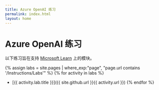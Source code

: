 ```yaml
---
title: Azure OpenAI 练习
permalink: index.html
layout: home
---
```


# Azure OpenAI 练习

以下练习旨在支持 [Microsoft Learn](https://learn.microsoft.com/training/browse/?terms=OpenAI) 上的模块。


{% assign labs = site.pages | where_exp:"page", "page.url contains '/Instructions/Labs'" %} {% for activity in labs  %}
- [{{ activity.lab.title }}]({{ site.github.url }}{{ activity.url }}) {% endfor %}
